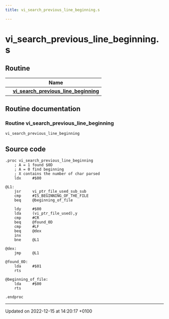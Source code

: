 ```yaml
---
title: vi_search_previous_line_beginning.s

---
```


# vi_search_previous_line_beginning.s



## Routine

|                | Name           |
| -------------- | -------------- |
| | **[vi_search_previous_line_beginning](Files/vi__search__previous__line__beginning_8s.md#Routine-vi-search-previous-line-beginning)** |


## Routine documentation

### Routine vi_search_previous_line_beginning

```ca65
vi_search_previous_line_beginning
```




## Source code

```ca65
.proc vi_search_previous_line_beginning
    ; A = 1 found $0D
    ; A = 0 find beginning
    ; X contains the number of char parsed
    ldx     #$00

@L1:
    jsr     vi_ptr_file_used_sub_sub
    cmp     #IS_BEGINNING_OF_THE_FILE
    beq     @beginning_of_file

    ldy     #$00
    lda     (vi_ptr_file_used),y
    cmp     #CR
    beq     @found_0D
    cmp     #LF
    beq     @dex
    inx
    bne     @L1

@dex:
    jmp     @L1

@found_0D:
    lda     #$01
    rts

@beginning_of_file:
    lda     #$00
    rts

.endproc
```


-------------------------------

Updated on 2022-12-15 at 14:20:17 +0100
